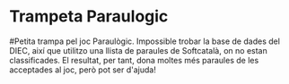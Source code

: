 # Trampeta Paraulogic

#Petita trampa pel joc Paraulògic. Impossible trobar la base de dades del DIEC, així que utilitzo una llista de paraules de Softcatalà, on no estan classificades. El resultat, per tant, dona moltes més paraules de les acceptades al joc, però pot ser d'ajuda!
